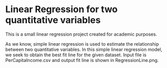 # Linear Regression for two quantitative variables

This is a small linear regression project created for academic purposes. 

As we know, simple linear regression is used to estimate the relationship between two quantitative variables. In this simple linear regression model, we seek to obtain the best fit line for the given dataset. Input file is PerCapitaIncome.csv and output fit line is shown in RegressionLine.png.
